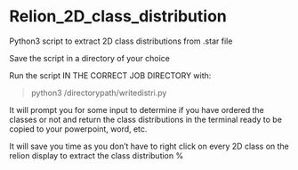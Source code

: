 # Relion_2D_class_distribution
Python3 script to extract 2D class distributions from .star file

Save the script in a directory of your choice

Run the script IN THE CORRECT JOB DIRECTORY with:
> python3 /directorypath/writedistri.py

It will prompt you for some input to determine if you have ordered the classes or not and return the class distributions in the terminal ready to be copied to your powerpoint, word, etc.

It will save you time as you don’t have to right click on every 2D class on the relion display to extract the class distribution %
